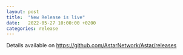 ```yaml
---
layout: post
title:  "New Release is live"
date:   2022-05-27 10:00:00 +0200
categories: release
---
```


Details available on 
https://github.com/AstarNetwork/Astar/releases

